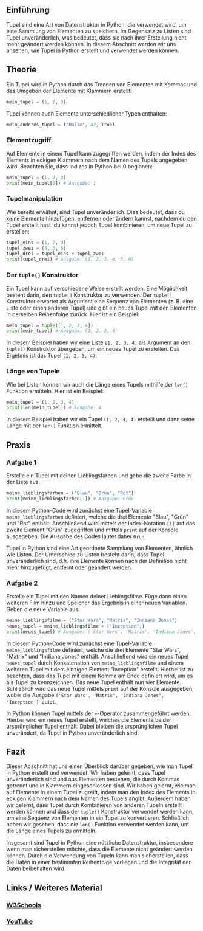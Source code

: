 ## Einführung

Tupel sind eine Art von Datenstruktur in Python, die verwendet wird, um eine Sammlung von Elementen zu speichern. Im Gegensatz zu Listen sind Tupel unveränderlich, was bedeutet, dass sie nach ihrer Erstellung nicht mehr geändert werden können. In diesem Abschnitt werden wir uns ansehen, wie Tupel in Python erstellt und verwendet werden können.

## Theorie

Ein Tupel wird in Python durch das Trennen von Elementen mit Kommas und das Umgeben der Elemente mit Klammern erstellt:

```python
mein_tupel = (1, 2, 3)
```

Tupel können auch Elemente unterschiedlicher Typen enthalten:

```python
mein_anderes_tupel = ("Hallo", 42, True)
```

### Elementzugriff

Auf Elemente in einem Tupel kann zugegriffen werden, indem der Index des Elements in eckigen Klammern nach dem Namen des Tupels angegeben wird. Beachten Sie, dass Indizes in Python bei 0 beginnen:

```python
mein_tupel = (1, 2, 3)
print(mein_tupel[0]) # Ausgabe: 1
```

### Tupelmanipulation

Wie bereits erwähnt, sind Tupel unveränderlich. Dies bedeutet, dass du keine Elemente hinzufügen, entfernen oder ändern kannst, nachdem du den Tupel erstellt hast. du kannst jedoch Tupel kombinieren, um neue Tupel zu erstellen:

```python
tupel_eins = (1, 2, 3)
tupel_zwei = (4, 5, 6)
tupel_drei = tupel_eins + tupel_zwei
print(tupel_drei) # Ausgabe: (1, 2, 3, 4, 5, 6)
```
 
### Der `tuple()` Konstruktor

Ein Tupel kann auf verschiedene Weise erstellt werden. Eine Möglichkeit besteht darin, den `tuple()` Konstruktor zu verwenden. Der `tuple()` Konstruktor erwartet als Argument eine Sequenz von Elementen (z. B. eine Liste oder einen anderen Tupel) und gibt ein neues Tupel mit den Elementen in derselben Reihenfolge zurück. Hier ist ein Beispiel:

```python
mein_tupel = tuple([1, 2, 3, 4])
print(mein_tupel) # Ausgabe: (1, 2, 3, 4)
```

In diesem Beispiel haben wir eine Liste `[1, 2, 3, 4]` als Argument an den `tuple()` Konstruktor übergeben, um ein neues Tupel zu erstellen. Das Ergebnis ist das Tupel `(1, 2, 3, 4)`.

### Länge von Tupeln

Wie bei Listen können wir auch die Länge eines Tupels mithilfe der `len()` Funktion ermitteln. Hier ist ein Beispiel:

```python
mein_tupel = (1, 2, 3, 4)
print(len(mein_tupel)) # Ausgabe: 4
```

In diesem Beispiel haben wir ein Tupel `(1, 2, 3, 4)` erstellt und dann seine Länge mit der `len()` Funktion ermittelt.

## Praxis

### Aufgabe 1

Erstelle ein Tupel mit deinen Lieblingsfarben und gebe die zweite Farbe in der Liste aus.

```python
meine_lieblingsfarben = ("Blau", "Grün", "Rot")
print(meine_lieblingsfarben[1]) # Ausgabe: Grün
```

In diesem Python-Code wird zunächst eine Tupel-Variable `meine_lieblingsfarben` definiert, welche die drei Elemente "Blau", "Grün" und "Rot" enthält. Anschließend wird mittels der Index-Notation `[1]` auf das zweite Element "Grün" zugegriffen und mittels `print` auf der Konsole ausgegeben. Die Ausgabe des Codes lautet daher `Grün`. 

Tupel in Python sind eine Art geordnete Sammlung von Elementen, ähnlich wie Listen. Der Unterschied zu Listen besteht darin, dass Tupel unveränderlich sind, d.h. ihre Elemente können nach der Definition nicht mehr hinzugefügt, entfernt oder geändert werden.

### Aufgabe 2

Erstelle ein Tupel mit den Namen deiner Lieblingsfilme. Füge dann einen weiteren Film hinzu und Speicher das Ergebnis in einer neuen Variablen. Geben die neue Variable aus.

```python
meine_lieblingsfilme = ("Star Wars", "Matrix", "Indiana Jones")
neues_tupel = meine_lieblingsfilme + ("Inception",)
print(neues_tupel) # Ausgabe: ('Star Wars', 'Matrix', 'Indiana Jones', 'Inception')
```

In diesem Python-Code wird zunächst eine Tupel-Variable `meine_lieblingsfilme` definiert, welche die drei Elemente "Star Wars", "Matrix" und "Indiana Jones" enthält. Anschließend wird ein neues Tupel `neues_tupel` durch Konkatenation von `meine_lieblingsfilme` und einem weiteren Tupel mit dem einzigen Element "Inception" erstellt. Hierbei ist zu beachten, dass das Tupel mit einem Komma am Ende definiert wird, um es als Tupel zu kennzeichnen. Das neue Tupel enthält nun vier Elemente. Schließlich wird das neue Tupel mittels `print` auf der Konsole ausgegeben, wobei die Ausgabe `('Star Wars', 'Matrix', 'Indiana Jones', 'Inception')` lautet.

In Python können Tupel mittels der `+`-Operator zusammengeführt werden. Hierbei wird ein neues Tupel erstellt, welches die Elemente beider ursprünglicher Tupel enthält. Dabei bleiben die ursprünglichen Tupel unverändert, da Tupel in Python unveränderlich sind.

## Fazit 

Dieser Abschnitt hat uns einen Überblick darüber gegeben, wie man Tupel in Python erstellt und verwendet. Wir haben gelernt, dass Tupel unveränderlich sind und aus Elementen bestehen, die durch Kommas getrennt und in Klammern eingeschlossen sind. Wir haben gelernt, wie man auf Elemente in einem Tupel zugreift, indem man den Index des Elements in eckigen Klammern nach dem Namen des Tupels angibt. Außerdem haben wir gelernt, dass Tupel durch Kombinieren von anderen Tupeln erstellt werden können und dass der `tuple()` Konstruktor verwendet werden kann, um eine Sequenz von Elementen in ein Tupel zu konvertieren. Schließlich haben wir gesehen, dass die `len()` Funktion verwendet werden kann, um die Länge eines Tupels zu ermitteln.

Insgesamt sind Tupel in Python eine nützliche Datenstruktur, insbesondere wenn man sicherstellen möchte, dass die Elemente nicht geändert werden können. Durch die Verwendung von Tupeln kann man sicherstellen, dass die Daten in einer bestimmten Reihenfolge vorliegen und die Integrität der Daten beibehalten wird.

 
## Links / Weiteres Material 

### [W3Schools](https://www.w3schools.com/python/python_tuples.asp)

### [YouTube](https://www.youtube.com/watch?v=sRQeACJYZXE)